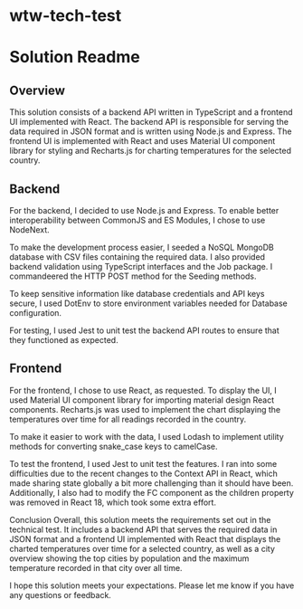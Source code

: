 # wtw-tech-test

# Solution Readme
## Overview
This solution consists of a backend API written in TypeScript and a frontend UI implemented with React. The backend API is responsible for serving the data required in JSON format and is written using Node.js and Express. The frontend UI is implemented with React and uses Material UI component library for styling and Recharts.js for charting temperatures for the selected country.

## Backend
For the backend, I decided to use Node.js and Express. To enable better interoperability between CommonJS and ES Modules, I chose to use NodeNext.

To make the development process easier, I seeded a NoSQL MongoDB database with CSV files containing the required data. I also provided backend validation using TypeScript interfaces and the Job package. I commandeered the HTTP POST method for the Seeding methods.

To keep sensitive information like database credentials and API keys secure, I used DotEnv to store environment variables needed for Database configuration.

For testing, I used Jest to unit test the backend API routes to ensure that they functioned as expected.

## Frontend
For the frontend, I chose to use React, as requested. To display the UI, I used Material UI component library for importing material design React components. Recharts.js was used to implement the chart displaying the temperatures over time for all readings recorded in the country.

To make it easier to work with the data, I used Lodash to implement utility methods for converting snake_case keys to camelCase.

To test the frontend, I used Jest to unit test the features. I ran into some difficulties due to the recent changes to the Context API in React, which made sharing state globally a bit more challenging than it should have been. Additionally, I also had to modify the FC component as the children property was removed in React 18, which took some extra effort.

Conclusion
Overall, this solution meets the requirements set out in the technical test. It includes a backend API that serves the required data in JSON format and a frontend UI implemented with React that displays the charted temperatures over time for a selected country, as well as a city overview showing the top cities by population and the maximum temperature recorded in that city over all time.

I hope this solution meets your expectations. Please let me know if you have any questions or feedback.

